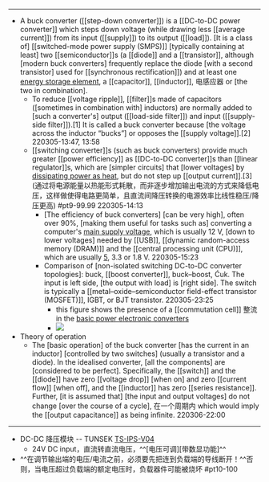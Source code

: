 - ---
- A buck converter ([[step-down converter]]) is a [[DC-to-DC power converter]] which steps down voltage (while drawing less [[average current]]) from its input ([[supply]]) to its output ([[load]]). [It is a class of] [[switched-mode power supply (SMPS)]] [typically containing at least] two [[semiconductor]]s (a [[diode]] and a [[transistor]], although [modern buck converters] frequently replace the diode [with a second transistor] used for [[synchronous rectification]]) and at least one [energy storage element](((1Zp-anqkQ))), a [[capacitor]], [[inductor]], 电感应器 or [the two in combination]. 
    - To reduce [[voltage ripple]], [[filter]]s made of capacitors ([sometimes in combination with] inductors) are normally added to [such a converter's] output ([[load-side filter]]) and input ([[supply-side filter]]).[1] It is called a buck converter because [the voltage across the inductor “bucks”] or opposes the [[supply voltage]].[2]
220305-13:47, 13:58
    - [[switching converter]]s (such as buck converters) provide much greater [[power efficiency]] as [[DC-to-DC converter]]s than [[linear regulator]]s, which are [simpler circuits] that [lower voltages] by [dissipating power as heat](((60uEen3Dz))), but do not step up [[output current]].[3]
(通过将电源能量以热能形式耗散，而非逐步增加输出电流的方式来降低电压，这样做使得电路更简单，且直流间降压转换的电源效率比线性稳压/降压更高) #pt9-99.99
220305-14:13
        - [The efficiency of buck converters] [can be very high], often over 90%, [making them useful for tasks such as] converting a computer's [main supply voltage](((_zcFCeAHD))), which is usually 12 V, [down to lower voltages] needed by [[USB]], [[dynamic random-access memory (DRAM)]] and the [[central processing unit (CPU)]], which are usually [5](((2fMyYPLIH))), 3.3 or 1.8 V.
220305-15:23
        - Comparison of [non-isolated switching DC-to-DC converter topologies]: buck, [[boost converter]], buck–boost, Ćuk. The input is left side, [the output with load] is [right side]. The switch is typically a [[metal–oxide–semiconductor field-effect transistor (MOSFET)]], IGBT, or BJT transistor.
220305-23:25
            - this figure shows the presence of a [[commutation cell]] 整流 in the [basic power electronic converters](((4J88B5Tcl)))
            - ![](https://firebasestorage.googleapis.com/v0/b/firescript-577a2.appspot.com/o/imgs%2Fapp%2FXELiu-NovaKG%2F09qQfYfedc.png?alt=media&token=f913139f-33dc-4c61-aa0a-06f463be18bc)
- Theory of operation
    - The [basic operation] of the buck converter [has the current in an inductor] [controlled by two switches] (usually a transistor and a diode). In the idealised converter, [all the components] are [considered to be perfect]. Specifically, the [[switch]] and the [[diode]] have zero [[voltage drop]] [when on] and zero [[current flow]] [when off], and the [[inductor]] has zero [[series resistance]]. Further, [it is assumed that] [the input and output voltages] do not change [over the course of a cycle], 在一个周期内 which would imply the [[output capacitance]] as being infinite.
220306-22:00
- ---
- DC-DC 降压模块 -- TUNSEK [TS-IPS-V04](https://item.taobao.com/item.htm?spm=a1z09.2.0.0.5b2c2e8diq1rH1&id=600441739374&_u=faqs13fc52f)
    - 24V DC input，直流转直流电压，^^[电压可调][带数显功能]^^
- ^^在调节输出端的电压/电流之前，必须要先把连到负载端的导线断开！^^否则，当电压超过负载端的额定电压时，负载器件可能被烧坏   #pt10-100
